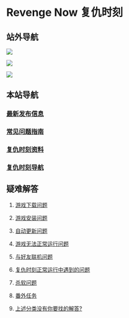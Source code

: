 # Revenge Now 复仇时刻

## 站外导航
[![](https://gitee.com/Zero_Fanker/Revenge-Now-Wiki/raw/master/LOGO_Tieba.jpg)](https://tieba.baidu.com/f?kw=%E5%A4%8D%E4%BB%87%E6%97%B6%E5%88%BB&ie=utf-8)

[![](https://gitee.com/Zero_Fanker/Revenge-Now-Wiki/raw/master/LOGO_Bilibili.jpg)](https://space.bilibili.com/25328668)

[![](https://gitee.com/Zero_Fanker/Revenge-Now-Wiki/raw/master/LOGO_MODDB.jpg)](https://www.moddb.com/mods/revenge-now)

## 本站导航
### [最新发布信息](./Publishment.md)

### [常见问题指南](/QuestionNAnswer/index.md)

### [复仇时刻资料](./复仇时刻资料.md)

### [复仇时刻导航](./链接导航.md)

## 疑难解答 

1. [游戏下载问题](/QuestionNAnswer/index.md#_1-游戏下载问题)

2. [游戏安装问题](/QuestionNAnswer/游戏安装问题.md)

3. [自动更新问题](/QuestionNAnswer/index.md#_3-自动更新问题)

4. [游戏无法正常运行问题](/QuestionNAnswer/index.md#_4-游戏无法正常运行问题)

5. [与好友联机问题](/QuestionNAnswer/index.md#_5-与好友联机问题)

6. [复仇时刻正常运行中遇到的问题](/QuestionNAnswer/index.md#_6-复仇时刻正常运行中遇到的问题)

7. [杀软问题](/QuestionNAnswer/index.md#_7-杀软问题)

8. [番外任务](/QuestionNAnswer/index.md#_8-番外任务)

9. [上述分类没有你要找的解答?](/QuestionNAnswer/index.md#_9-上述分类没有你要找的解答)
